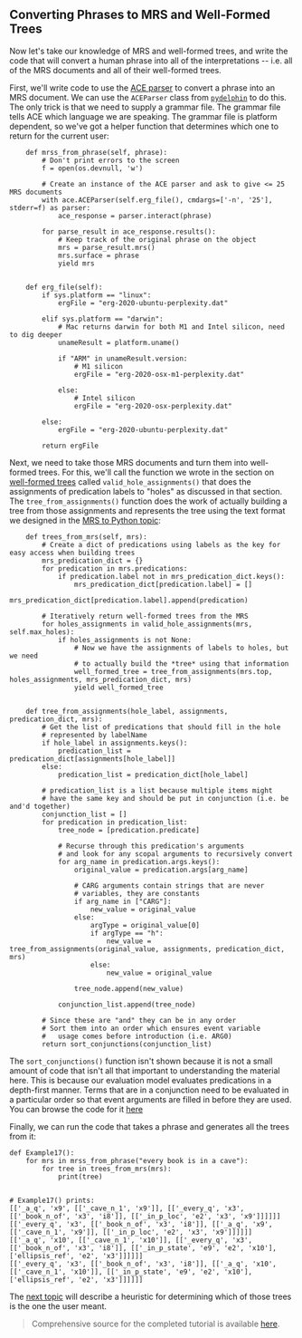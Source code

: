## Converting Phrases to MRS and Well-Formed Trees
Now let's take our knowledge of MRS and well-formed trees, and write the code that will convert a human phrase into all of the interpretations -- i.e. all of the MRS documents and all of their well-formed trees.

First, we'll write code to use the [ACE parser](http://sweaglesw.org/linguistics/ace/) to convert a phrase into an MRS document. We can use the `ACEParser` class from [`pydelphin`](https://github.com/delph-in/pydelphin) to do this. The only trick is that we need to supply a grammar file. The grammar file tells ACE which language we are speaking. The grammar file is platform dependent, so we've got a helper function that determines which one to return for the current user:
~~~
    def mrss_from_phrase(self, phrase):
        # Don't print errors to the screen
        f = open(os.devnull, 'w')

        # Create an instance of the ACE parser and ask to give <= 25 MRS documents
        with ace.ACEParser(self.erg_file(), cmdargs=['-n', '25'], stderr=f) as parser:
            ace_response = parser.interact(phrase)

        for parse_result in ace_response.results():
            # Keep track of the original phrase on the object
            mrs = parse_result.mrs()
            mrs.surface = phrase
            yield mrs


    def erg_file(self):
        if sys.platform == "linux":
            ergFile = "erg-2020-ubuntu-perplexity.dat"

        elif sys.platform == "darwin":
            # Mac returns darwin for both M1 and Intel silicon, need to dig deeper
            unameResult = platform.uname()

            if "ARM" in unameResult.version:
                # M1 silicon
                ergFile = "erg-2020-osx-m1-perplexity.dat"

            else:
                # Intel silicon
                ergFile = "erg-2020-osx-perplexity.dat"

        else:
            ergFile = "erg-2020-ubuntu-perplexity.dat"

        return ergFile
~~~

Next, we need to take those MRS documents and turn them into well-formed trees. For this, we'll call the function we wrote in the section on [well-formed trees](devhowtoWellFormedTree) called `valid_hole_assignments()` that does the assignments of predication labels to "holes" as discussed in that section.  The `tree_from_assignments()` function does the work of actually building a tree from those assignments and represents the tree using the text format we designed in the [MRS to Python topic](devhowtoMRSToPython):

~~~
    def trees_from_mrs(self, mrs):
        # Create a dict of predications using labels as the key for easy access when building trees
        mrs_predication_dict = {}
        for predication in mrs.predications:
            if predication.label not in mrs_predication_dict.keys():
                mrs_predication_dict[predication.label] = []
            mrs_predication_dict[predication.label].append(predication)

        # Iteratively return well-formed trees from the MRS
        for holes_assignments in valid_hole_assignments(mrs, self.max_holes):
            if holes_assignments is not None:
                # Now we have the assignments of labels to holes, but we need
                # to actually build the *tree* using that information
                well_formed_tree = tree_from_assignments(mrs.top, holes_assignments, mrs_predication_dict, mrs)
                yield well_formed_tree
                
    
    def tree_from_assignments(hole_label, assignments, predication_dict, mrs):
        # Get the list of predications that should fill in the hole
        # represented by labelName
        if hole_label in assignments.keys():
            predication_list = predication_dict[assignments[hole_label]]
        else:
            predication_list = predication_dict[hole_label]
    
        # predication_list is a list because multiple items might
        # have the same key and should be put in conjunction (i.e. be and'd together)
        conjunction_list = []
        for predication in predication_list:
            tree_node = [predication.predicate]
    
            # Recurse through this predication's arguments
            # and look for any scopal arguments to recursively convert
            for arg_name in predication.args.keys():
                original_value = predication.args[arg_name]
    
                # CARG arguments contain strings that are never
                # variables, they are constants
                if arg_name in ["CARG"]:
                    new_value = original_value
                else:
                    argType = original_value[0]
                    if argType == "h":
                        new_value = tree_from_assignments(original_value, assignments, predication_dict, mrs)
                    else:
                        new_value = original_value
    
                tree_node.append(new_value)
    
            conjunction_list.append(tree_node)
    
        # Since these are "and" they can be in any order
        # Sort them into an order which ensures event variable
        #   usage comes before introduction (i.e. ARG0)
        return sort_conjunctions(conjunction_list)
~~~

The `sort_conjunctions()` function isn't shown because it is not a small amount of code that isn't all that important to understanding the material here. This is because our evaluation model evaluates predications in a depth-first manner. Terms that are in a conjunction need to be evaluated in a particular order so that event arguments are filled in before they are used. You can browse the code for it [here](https://github.com/EricZinda/Perplexity/blob/main/perplexity/tree.py)

Finally, we can run the code that takes a phrase and generates all the trees from it:

~~~
def Example17():
    for mrs in mrss_from_phrase("every book is in a cave"):
        for tree in trees_from_mrs(mrs):
            print(tree)


# Example17() prints:
[['_a_q', 'x9', [['_cave_n_1', 'x9']], [['_every_q', 'x3', [['_book_n_of', 'x3', 'i8']], [['_in_p_loc', 'e2', 'x3', 'x9']]]]]]
[['_every_q', 'x3', [['_book_n_of', 'x3', 'i8']], [['_a_q', 'x9', [['_cave_n_1', 'x9']], [['_in_p_loc', 'e2', 'x3', 'x9']]]]]]
[['_a_q', 'x10', [['_cave_n_1', 'x10']], [['_every_q', 'x3', [['_book_n_of', 'x3', 'i8']], [['_in_p_state', 'e9', 'e2', 'x10'], ['ellipsis_ref', 'e2', 'x3']]]]]]
[['_every_q', 'x3', [['_book_n_of', 'x3', 'i8']], [['_a_q', 'x10', [['_cave_n_1', 'x10']], [['_in_p_state', 'e9', 'e2', 'x10'], ['ellipsis_ref', 'e2', 'x3']]]]]]
~~~
The [next topic](devhowtoWhichParseAndTree) will describe a heuristic for determining which of those trees is the one the user meant.

> Comprehensive source for the completed tutorial is available [here](https://github.com/EricZinda/Perplexity).